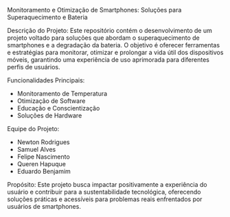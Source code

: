 Monitoramento e Otimização de Smartphones: Soluções para Superaquecimento e Bateria

Descrição do Projeto:
Este repositório contém o desenvolvimento de um projeto voltado para soluções que abordam o superaquecimento de smartphones e a degradação da bateria. O objetivo é oferecer ferramentas e estratégias para monitorar, otimizar e prolongar a vida útil dos dispositivos móveis, garantindo uma experiência de uso aprimorada para diferentes perfis de usuários.

Funcionalidades Principais:
- Monitoramento de Temperatura
- Otimização de Software
- Educação e Conscientização
- Soluções de Hardware

Equipe do Projeto:
- Newton Rodrigues
- Samuel Alves
- Felipe Nascimento
- Queren Hapuque
- Eduardo Benjamim

Propósito:
Este projeto busca impactar positivamente a experiência do usuário e contribuir para a sustentabilidade tecnológica, oferecendo soluções práticas e acessíveis para problemas reais enfrentados por usuários de smartphones.
